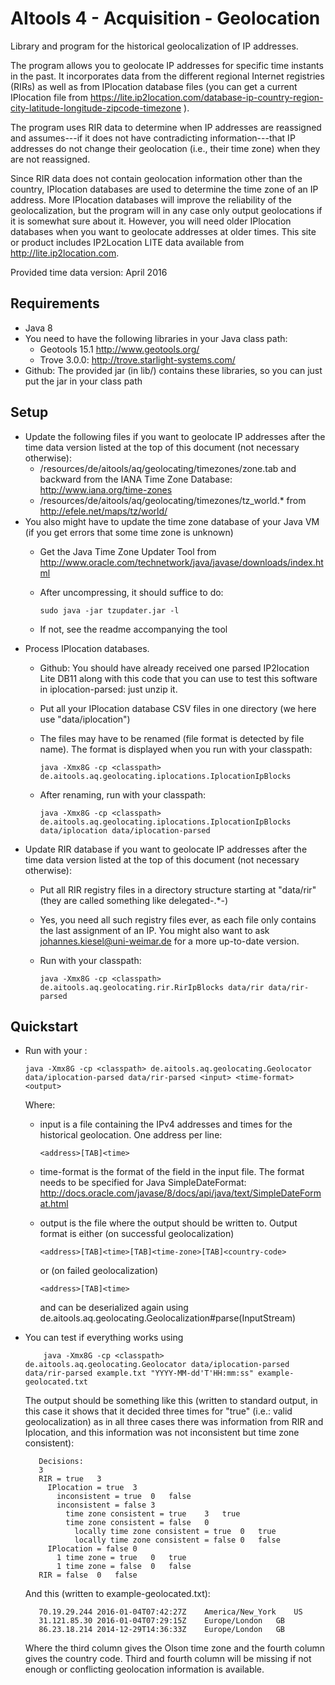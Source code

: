 AItools 4 - Acquisition - Geolocation
=====================================

Library and program for the historical geolocalization of IP addresses.

The program allows you to geolocate IP addresses for specific time instants in the past. It incorporates data from the different regional Internet registries (RIRs) as well as from IPlocation database files (you can get a current IPlocation file from https://lite.ip2location.com/database-ip-country-region-city-latitude-longitude-zipcode-timezone ).

The program uses RIR data to determine when IP addresses are reassigned and assumes---if it does not have contradicting information---that IP addresses do not change their geolocation (i.e., their time zone) when they are not reassigned.

Since RIR data does not contain geolocation information other than the country, IPlocation databases are used to determine the time zone of an IP address. More IPlocation databases will improve the reliability of the geolocalization, but the program will in any case only output geolocations if it is somewhat sure about it. However, you will need older IPlocation databases when you want to geolocate addresses at older times. This site or product includes IP2Location LITE data available from <a href="http://lite.ip2location.com">http://lite.ip2location.com</a>.

Provided time data version: April 2016

Requirements
------------
  - Java 8
  - You need to have the following libraries in your Java class path:
    - Geotools 15.1  http://www.geotools.org/
    - Trove 3.0.0:   http://trove.starlight-systems.com/
  - Github: The provided jar (in lib/) contains these libraries, so you can just put the jar in your class path

Setup
-----
  - Update the following files if you want to geolocate IP addresses after the time data version listed at the top of this document (not necessary otherwise):
      - /resources/de/aitools/aq/geolocating/timezones/zone.tab and backward from the IANA Time Zone Database: http://www.iana.org/time-zones
      - /resources/de/aitools/aq/geolocating/timezones/tz_world.* from http://efele.net/maps/tz/world/
  - You also might have to update the time zone database of your Java VM (if you get errors that some time zone is unknown)
      - Get the Java Time Zone Updater Tool from http://www.oracle.com/technetwork/java/javase/downloads/index.html
      - After uncompressing, it should suffice to do:
      
            sudo java -jar tzupdater.jar -l

      - If not, see the readme accompanying the tool
  - Process IPlocation databases.
      - Github: You should have already received one parsed IP2location Lite DB11 along with this code that you can use to test this software in iplocation-parsed: just unzip it.
      - Put all your IPlocation database CSV files in one directory (we here use "data/iplocation")
      - The files may have to be renamed (file format is detected by file name). The format is displayed when you run with your classpath:

            java -Xmx8G -cp <classpath> de.aitools.aq.geolocating.iplocations.IplocationIpBlocks

      - After renaming, run with your classpath:

            java -Xmx8G -cp <classpath> de.aitools.aq.geolocating.iplocations.IplocationIpBlocks data/iplocation data/iplocation-parsed

  - Update RIR database if you want to geolocate IP addresses after the time data version listed at the top of this document (not necessary otherwise):
      - Put all RIR registry files in a directory structure starting at "data/rir" (they are called something like delegated-.*-<date>)
      - Yes, you need all such registry files ever, as each file only contains the last assignment of an IP. You might also want to ask johannes.kiesel@uni-weimar.de for a more up-to-date version.
      - Run with your classpath:

            java -Xmx8G -cp <classpath> de.aitools.aq.geolocating.rir.RirIpBlocks data/rir data/rir-parsed

Quickstart
----------
  - Run with your <classpath>:

        java -Xmx8G -cp <classpath> de.aitools.aq.geolocating.Geolocator data/iplocation-parsed data/rir-parsed <input> <time-format> <output>

    Where:
      - input is a file containing the IPv4 addresses and times for the historical geolocation. One address per line:
      
            <address>[TAB]<time>

      - time-format is the format of the <time> field in the input file. The format needs to be specified for Java SimpleDateFormat: http://docs.oracle.com/javase/8/docs/api/java/text/SimpleDateFormat.html
      - output is the file where the output should be written to. Output format is either (on successful geolocalization)

            <address>[TAB]<time>[TAB]<time-zone>[TAB]<country-code>

        or (on failed geolocalization)

            <address>[TAB]<time>

        and can be deserialized again using de.aitools.aq.geolocating.Geolocalization#parse(InputStream)

  - You can test if everything works using

            java -Xmx8G -cp <classpath> de.aitools.aq.geolocating.Geolocator data/iplocation-parsed data/rir-parsed example.txt "YYYY-MM-dd'T'HH:mm:ss" example-geolocated.txt

    The output should be something like this (written to standard output, in this case it shows that it decided three times for "true" (i.e.: valid geolocalization) as in all three cases there was information from RIR and Iplocation, and this information was not inconsistent but time zone consistent):

           Decisions:
           3
           RIR = true	3
             IPlocation = true	3
               inconsistent = true	0	false
               inconsistent = false	3
                 time zone consistent = true	3	true
                 time zone consistent = false	0
                   locally time zone consistent = true	0	true
                   locally time zone consistent = false	0	false
             IPlocation = false	0
               1 time zone = true	0	true
               1 time zone = false	0	false
           RIR = false	0	false

    And this (written to example-geolocated.txt):

           70.19.29.244	2016-01-04T07:42:27Z	America/New_York	US
           31.121.85.30	2016-01-04T07:29:15Z	Europe/London	GB
           86.23.18.214	2014-12-29T14:36:33Z	Europe/London	GB

    Where the third column gives the Olson time zone and the fourth column gives the country code. Third and fourth column will be missing if not enough or conflicting geolocation information is available.

